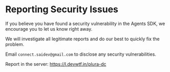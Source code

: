 # Reporting Security Issues

If you believe you have found a security vulnerability in the Agents SDK, we encourage you to let us know right away.

We will investigate all legitimate reports and do our best to quickly fix the problem.

Email `connect.saidev@gmail.com` to disclose any security vulnerabilities.

Report in the server: https://l.devwtf.in/plura-dc